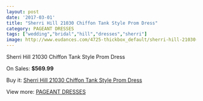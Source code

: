 ```yaml
---
layout: post
date: '2017-03-01'
title: "Sherri Hill 21030 Chiffon Tank Style Prom Dress"
category: PAGEANT DRESSES
tags: ["wedding","bridal","hill","dresses","sherri"]
image: http://www.eudances.com/4725-thickbox_default/sherri-hill-21030-chiffon-tank-style-prom-dress.jpg
---
```

Sherri Hill 21030 Chiffon Tank Style Prom Dress

On Sales: **$569.99**
<a href="https://www.eudances.com/en/pageant-dresses/1595-sherri-hill-21030-chiffon-tank-style-prom-dress.html"><amp-img layout="responsive" width="600" height="600" src="//www.eudances.com/4725-thickbox_default/sherri-hill-21030-chiffon-tank-style-prom-dress.jpg" alt="Sherri Hill 21030 Chiffon Tank Style Prom Dress 0" /></a>
<a href="https://www.eudances.com/en/pageant-dresses/1595-sherri-hill-21030-chiffon-tank-style-prom-dress.html"><amp-img layout="responsive" width="600" height="600" src="//www.eudances.com/4726-thickbox_default/sherri-hill-21030-chiffon-tank-style-prom-dress.jpg" alt="Sherri Hill 21030 Chiffon Tank Style Prom Dress 1" /></a>
<a href="https://www.eudances.com/en/pageant-dresses/1595-sherri-hill-21030-chiffon-tank-style-prom-dress.html"><amp-img layout="responsive" width="600" height="600" src="//www.eudances.com/4727-thickbox_default/sherri-hill-21030-chiffon-tank-style-prom-dress.jpg" alt="Sherri Hill 21030 Chiffon Tank Style Prom Dress 2" /></a>

Buy it: [Sherri Hill 21030 Chiffon Tank Style Prom Dress](https://www.eudances.com/en/pageant-dresses/1595-sherri-hill-21030-chiffon-tank-style-prom-dress.html "Sherri Hill 21030 Chiffon Tank Style Prom Dress")

View more: [PAGEANT DRESSES](https://www.eudances.com/en/16-pageant-dresses "PAGEANT DRESSES")